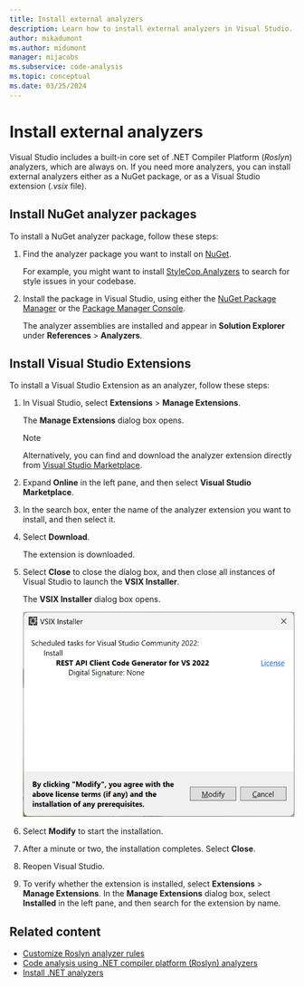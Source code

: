 ```yaml
---
title: Install external analyzers
description: Learn how to install external analyzers in Visual Studio. Install analyzers with NuGet analyzer packages and as a VSIX extension.
author: mikadumont
ms.author: midumont
manager: mijacobs
ms.subservice: code-analysis
ms.topic: conceptual
ms.date: 03/25/2024
---
```

# Install external analyzers

Visual Studio includes a built-in core set of .NET Compiler Platform (*Roslyn*) analyzers, which are always on. If you need more analyzers, you can install external analyzers either as a NuGet package, or as a Visual Studio extension (*.vsix* file).

## Install NuGet analyzer packages

To install a NuGet analyzer package, follow these steps:

1. Find the analyzer package you want to install on [NuGet](https://www.nuget.org).

   For example, you might want to install [StyleCop.Analyzers](https://www.nuget.org/packages/stylecop.analyzers/) to search for style issues in your codebase.

2. Install the package in Visual Studio, using either the [NuGet Package Manager](/nuget/quickstart/install-and-use-a-package-in-visual-studio#nuget-package-manager) or the [Package Manager Console](/nuget/quickstart/install-and-use-a-package-in-visual-studio#package-manager-console).

   The analyzer assemblies are installed and appear in **Solution Explorer** under **References** > **Analyzers**.

## Install Visual Studio Extensions

To install a Visual Studio Extension as an analyzer, follow these steps:

1. In Visual Studio, select **Extensions** > **Manage Extensions**.

   The **Manage Extensions** dialog box opens.

   > [!NOTE]
   > Alternatively, you can find and download the analyzer extension directly from [Visual Studio Marketplace](https://marketplace.visualstudio.com).

1. Expand **Online** in the left pane, and then select **Visual Studio Marketplace**.

1. In the search box, enter the name of the analyzer extension you want to install, and then select it.

1. Select **Download**.

   The extension is downloaded.

1. Select **Close** to close the dialog box, and then close all instances of Visual Studio to launch the **VSIX Installer**.

   The **VSIX Installer** dialog box opens.

   ![Screenshot that shows the VSIX Installer dialog box.](media/vsix-installer-code-analysis.png)

1. Select **Modify** to start the installation.

1. After a minute or two, the installation completes. Select **Close**.

1. Reopen Visual Studio.

1. To verify whether the extension is installed, select **Extensions** > **Manage Extensions**. In the **Manage Extensions** dialog box, select **Installed** in the left pane, and then search for the extension by name.

## Related content

- [Customize Roslyn analyzer rules](../code-quality/use-roslyn-analyzers.md)
- [Code analysis using .NET compiler platform (Roslyn) analyzers](../code-quality/roslyn-analyzers-overview.md)
- [Install .NET analyzers](../code-quality/install-net-analyzers.md)
